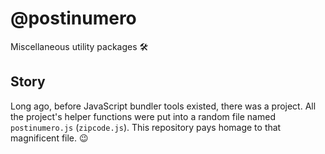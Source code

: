 # @postinumero

Miscellaneous utility packages 🛠

## Story

Long ago, before JavaScript bundler tools existed, there was a project. All the project's helper functions were put into a random file named `postinumero.js` (`zipcode.js`). This repository pays homage to that magnificent file. 😉
